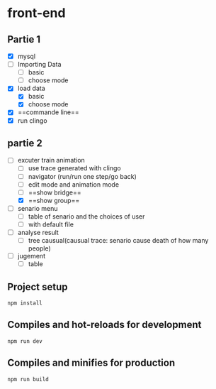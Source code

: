 # front-end
## Partie 1
- [x] mysql
- [ ] Importing Data
  - [ ] basic
  - [ ] choose mode
- [x] load data
  - [x] basic
  - [x] choose mode
- [x] ==commande line==
- [x] run clingo
## partie 2
- [ ] excuter train animation
  - [ ] use trace generated with clingo 
  - [ ] navigator (run/run one step/go back)
  - [ ] edit mode and animation mode
  - [ ] ==show bridge==
  - [x] ==show group==
- [ ] senario menu
  - [ ] table of senario and the choices of user
  - [ ] with default file
- [ ] analyse result
  - [ ] tree causual(causual trace: senario cause death of how many people)
- [ ] jugement
  - [ ] table

## Project setup

```
npm install
```

## Compiles and hot-reloads for development

```
npm run dev
```

## Compiles and minifies for production

```
npm run build
```

